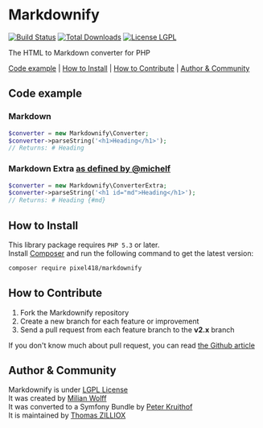 # Markdownify

[![Build Status](https://travis-ci.org/Elephant418/Markdownify.png?branch=master)](https://travis-ci.org/Elephant418/Markdownify?branch=master)
[![Total Downloads](https://poser.pugx.org/pixel418/markdownify/downloads)](https://packagist.org/packages/pixel418/markdownify)
[![License LGPL](https://poser.pugx.org/pixel418/markdownify/license)](https://opensource.org/licenses/lgpl-2.1.php)

The HTML to Markdown converter for PHP

[Code example](#code-example) | [How to Install](#how-to-install) | [How to Contribute](#how-to-contribute) | [Author & Community](#author--community)



Code example
--------

### Markdown

```php
$converter = new Markdownify\Converter;
$converter->parseString('<h1>Heading</h1>');
// Returns: # Heading
```

### Markdown Extra [as defined by @michelf](http://michelf.ca/projects/php-markdown/extra/)

```php
$converter = new Markdownify\ConverterExtra;
$converter->parseString('<h1 id="md">Heading</h1>');
// Returns: # Heading {#md}
```



How to Install
--------

This library package requires `PHP 5.3` or later.<br>
Install [Composer](http://getcomposer.org/doc/01-basic-usage.md#installation) and run the following command to get the latest version:

```sh
composer require pixel418/markdownify
```



How to Contribute
--------

1. Fork the Markdownify repository
2. Create a new branch for each feature or improvement
3. Send a pull request from each feature branch to the **v2.x** branch

If you don't know much about pull request, you can read [the Github article](https://help.github.com/articles/using-pull-requests)



Author & Community
--------

Markdownify is under [LGPL License](http://opensource.org/licenses/LGPL-2.1)<br>
It was created by [Milian Wolff](http://milianw.de)<br>
It was converted to a Symfony Bundle by [Peter Kruithof](https://github.com/pkruithof)<br>
It is maintained by [Thomas ZILLIOX](http://tzi.fr)
